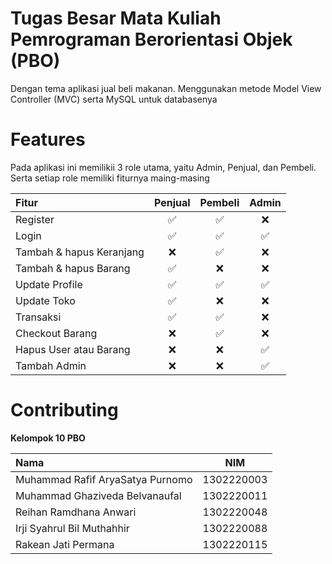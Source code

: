 
# Tugas Besar Mata Kuliah Pemrograman Berorientasi Objek (PBO)

Dengan tema aplikasi jual beli makanan. Menggunakan metode Model View Controller (MVC) serta MySQL untuk databasenya

# Features

Pada aplikasi ini memilikii 3 role utama, yaitu Admin, Penjual, dan Pembeli. Serta setiap role memiliki fiturnya maing-masing

|**Fitur**| **Penjual** |  **Pembeli**  | **Admin** |
|:-------|:-----------:|:--------:|:------:|
| Register| ✅          |    ✅   | ❌ |
|Login    | ✅          |✅       | ✅ |
|Tambah & hapus Keranjang| ❌   |✅ |  ❌|
|Tambah & hapus Barang| ✅   |❌ |  ❌|
|Update Profile| ✅   |✅ |  ✅|
|Update Toko| ✅   |❌ |  ❌|
|Transaksi| ✅   |✅ |  ❌|
|Checkout Barang| ❌   |✅|❌|
|Hapus User atau Barang| ❌   |❌ |  ✅|
|Tambah Admin| ❌   |❌ |  ✅|

# Contributing
**Kelompok 10 PBO**

|**Nama**| **NIM** |  
|:-------|:-----------:|
|Muhammad Rafif AryaSatya Purnomo|1302220003|
|Muhammad Ghaziveda Belvanaufal|1302220011|
|Reihan Ramdhana Anwari|1302220048|
|Irji Syahrul Bil Muthahhir |1302220088|
|Rakean Jati Permana|1302220115|
